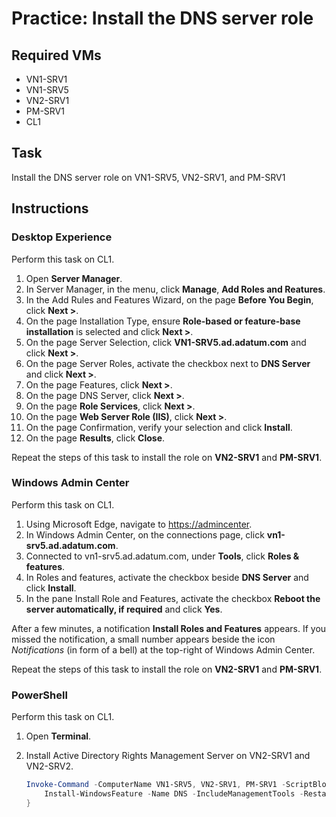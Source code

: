 # Practice: Install the DNS server role

## Required VMs

* VN1-SRV1
* VN1-SRV5
* VN2-SRV1
* PM-SRV1
* CL1

## Task

Install the DNS server role on VN1-SRV5, VN2-SRV1, and PM-SRV1

## Instructions

### Desktop Experience

Perform this task on CL1.

1. Open **Server Manager**.
1. In Server Manager, in the menu, click **Manage**, **Add Roles and Reatures**.
1. In the Add Rules and Features Wizard, on the page **Before You Begin**, click **Next >**.
1. On the page Installation Type, ensure **Role-based or feature-base installation** is selected and click **Next >**.
1. On the page Server Selection, click **VN1-SRV5.ad.adatum.com** and click **Next >**.
1. On the page Server Roles, activate the checkbox next to **DNS Server** and click **Next >**.
1. On the page Features, click **Next >**.
1. On the page DNS Server, click **Next >**.
1. On the page **Role Services**, click **Next >**.
1. On the page **Web Server Role (IIS)**, click **Next >**.
1. On the page Confirmation, verify your selection and click **Install**.
1. On the page **Results**, click **Close**.

Repeat the steps of this task to install the role on **VN2-SRV1** and **PM-SRV1**.

### Windows Admin Center

Perform this task on CL1.

1. Using Microsoft Edge, navigate to <https://admincenter>.
1. In Windows Admin Center, on the connections page, click **vn1-srv5.ad.adatum.com**.
1. Connected to vn1-srv5.ad.adatum.com, under **Tools**, click **Roles & features**.
1. In Roles and features, activate the checkbox beside **DNS Server** and click **Install**.
1. In the pane Install Role and Features, activate the checkbox **Reboot the server automatically, if required** and click **Yes**.

After a few minutes, a notification **Install Roles and Features** appears. If you missed the notification, a small number appears beside the icon *Notifications* (in form of a bell) at the top-right of Windows Admin Center. 

Repeat the steps of this task to install the role on **VN2-SRV1** and **PM-SRV1**.

### PowerShell

Perform this task on CL1.

1. Open **Terminal**.
1. Install Active Directory Rights Management Server on VN2-SRV1 and VN2-SRV2.

    ````powershell
    Invoke-Command -ComputerName VN1-SRV5, VN2-SRV1, PM-SRV1 -ScriptBlock {
        Install-WindowsFeature -Name DNS -IncludeManagementTools -Restart 
    }
    ````
